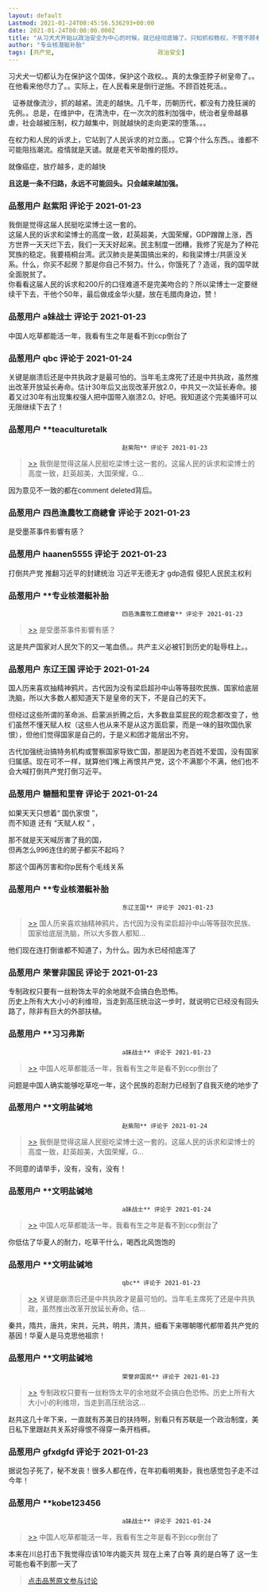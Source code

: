 ```yaml
---
layout: default
Lastmod: 2021-01-24T08:45:56.536293+00:00
date: 2021-01-24T00:00:00.000Z
title: "从习犬犬开始以政治安全为中心的时候，就已经彻底输了。只知抓权稳权，不管不顾老百姓的死活"
author: "专业核潜艇补胎"
tags: [共产党,								政治安全]
---
```


习犬犬一切都认为在保护这个国体，保护这个政权。。真的太像歪脖子树皇帝了。。在他看来他尽力了。。实际上，在人民看来是倒行逆施。不顾百姓死活。。  
  
  证券就像流沙，抓的越紧。流走的越快。几千年，历朝历代，都没有力挽狂澜的先例。。总是，在维护中，在清洗中，在一次次的胜利加强中，统治者皇帝越暴虐，社会越被压制，权力越集中，则就越快的走向更深的堕落。。。  
  
在权力和人民的诉求上，它站到了人民诉求的对立面。。它算个什么东西。。谁都不可能阻挡潮流。疫情就是天谴。就是老天爷助推的揽炒。  
  
就像癌症，放疗越多，走的越快  
  
**且这是一条不归路，永远不可能回头。只会越来越加强。**

            
### 品葱用户 **赵紫阳** 评论于 2021-01-23
        
我倒是觉得这届人民挺吃梁博士这一套的。  
这届人民的诉求和梁博士的高度一致，赶英超美，大国荣耀，GDP蹭蹭上涨，西方世界一天天烂下去，我们一天天好起来。民主制度一团糟，我修了宪是为了种花冥族的稳定。我要梧桐台湾。武汉肺炎是美国搞出来的，和我梁博士/共匪没关系。什么，你买不起房？那是你自己不努力。什么，你饿死了？造谣，我的国早就全面脱贫了。  
你看看这届人民的诉求和200斤的口径难道不是完美吻合的？所以梁博士一定要继续干下去，干他个50年，最后做成金华火腿，放在毛腊肉身边，赞！
        


            
### 品葱用户 **a妹战士** 评论于 2021-01-23
        
中国人吃草都能活一年，我看有生之年是看不到ccp倒台了
        


            
### 品葱用户 **qbc** 评论于 2021-01-24
        
关键是崩溃后还是中共执政才是最可怕的。当年毛主席死了还是中共执政，虽然推出改革开放延长寿命。估计30年后又出现改革开放2.0，中共又一次延长寿命。接着又过30年有出现集权强人把中国带入崩溃2.0。好吧。我知道这个完美循环可以无限继续下去了！
        


            
### 品葱用户 **teaculturetalk				
									赵紫阳** 评论于 2021-01-23
        
> [\>>]( "/article/item_id-589276#") 我倒是觉得这届人民挺吃梁博士这一套的。这届人民的诉求和梁博士的高度一致，赶英超美，大国荣耀，G...

  
因为意见不一致的都在comment deleted背后。
        


            
### 品葱用户 **四邑漁農牧工商總會** 评论于 2021-01-23
        
是受墨茶事件影響有感？
        


            
### 品葱用户 **haanen5555** 评论于 2021-01-23
        
打倒共产党 推翻习近平的封建统治 习近平无德无才 gdp造假 侵犯人民民主权利
        


            
### 品葱用户 **专业核潜艇补胎				
									四邑漁農牧工商總會** 评论于 2021-01-23
        
> [\>>]( "/article/item_id-589309#") 是受墨茶事件影響有感？

  
  
这是共产国家对人民欠下的又一笔血债。。共产主义必被钉到历史的耻辱柱上。。
        


            
### 品葱用户 **东辽王国** 评论于 2021-01-24
        
国人历来喜欢抽精神鸦片。古代因为没有梁启超孙中山等等鼓吹民族、国家给底层洗脑，所以大多数人都知道天下是皇帝的天下，不是自己的天下。  
  
但经过这些所谓的革命派、启蒙派折腾之后，大多数韭菜屁民的观念都改变了，他们虽然不懂天赋人权（这些人也从来不是从这方面启蒙，而是一味的鼓吹国仇家恨），但他们觉得国家是自己的，于是义和团才能层出不穷。  
  
古代加强统治搞特务机构或警察国家导致亡国，那是因为老百姓不爱国，没有国家归属感。现在可不一样，就算他们嘴上再恨共产党，这个不满那个不满，他们也不会大喊打倒共产党打倒习近平。
        


            
### 品葱用户 **糖醋和里脊** 评论于 2021-01-24
        
如果天天只想着“ 国仇家恨 ”，  
而不知道 还有 “天赋人权 ” ，  
  
那不就是天天喊厉害了我的国，  
但再怎么996连住的房子都买不起吗？  
  
那这个国再厉害和你p民有个毛线关系
        


            
### 品葱用户 **专业核潜艇补胎				
									东辽王国** 评论于 2021-01-23
        
> [\>>]( "/article/item_id-589380#") 国人历来喜欢抽精神鸦片。古代因为没有梁启超孙中山等等鼓吹民族、国家给底层洗脑，所以大多数人都知...

  
  
他们现在连打倒谁都不知道了，为什么。因为水已经彻底浑了
        


            
### 品葱用户 **荣誉非国民** 评论于 2021-01-23
        
专制政权只要有一丝粉饰太平的余地就不会搞白色恐怖。  
历史上所有大大小小的利维坦，当走到高压统治这一步时，就说明它已经没有回头路了，除非有巨大的外部扶植。
        


            
### 品葱用户 **习习弗斯				
									a妹战士** 评论于 2021-01-23
        
> [\>>]( "/article/item_id-589282#") 中国人吃草都能活一年，我看有生之年是看不到ccp倒台了

问题是中国人确实能够吃草吃一年，这个民族的忍耐力已经到了自我灭绝的地步了
        


            
### 品葱用户 **文明盐碱地				
									赵紫阳** 评论于 2021-01-24
        
> [\>>]( "/article/item_id-589276#") 我倒是觉得这届人民挺吃梁博士这一套的。这届人民的诉求和梁博士的高度一致，赶英超美，大国荣耀，G...

  
不同意的请举手，没有，没有，没有！
        


            
### 品葱用户 **文明盐碱地				
									a妹战士** 评论于 2021-01-24
        
> [\>>]( "/article/item_id-589282#") 中国人吃草都能活一年，我看有生之年是看不到ccp倒台了

  
你低估了华夏人的耐力，吃草干什么，喝西北风饱饱的
        


            
### 品葱用户 **文明盐碱地				
									qbc** 评论于 2021-01-23
        
> [\>>]( "/article/item_id-589303#") 关键是崩溃后还是中共执政才是最可怕的。当年毛主席死了还是中共执政，虽然推出改革开放延长寿命。估...

  
秦共，隋共，唐共，宋共，元共，明共，清共，细看下来哪朝哪代都带着共产党的基因！华夏人是马克思他祖宗！
        


            
### 品葱用户 **文明盐碱地				
									荣誉非国民** 评论于 2021-01-23
        
> [\>>]( "/article/item_id-589438#") 专制政权只要有一丝粉饰太平的余地就不会搞白色恐怖。历史上所有大大小小的利维坦，当走到高压统治这...

  
赵共这几十年下来，一直就有苏美日的扶持啊，别看只有苏联是一个政治制度，美日私下里跟赵共关系好得恨不得穿一条开档裤。
        


            
### 品葱用户 **gfxdgfd** 评论于 2021-01-23
        
据说包子死了，秘不发丧！很多人都在传，在年初看明夷卦，我也感觉包子走不过今年！
        


            
### 品葱用户 **kobe123456				
									a妹战士** 评论于 2021-01-24
        
> [\>>]( "/article/item_id-589282#") 中国人吃草都能活一年，我看有生之年是看不到ccp倒台了

  
  
本来在川总打击下我觉得应该10年内能灭共 现在上来了白等 真的是白等了 这一生可能也看不到那一天了
        






> [点击品葱原文参与讨论](https://pincong.rocks/article/28878)

